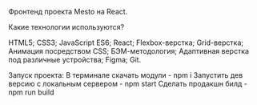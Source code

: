 Фронтенд проекта Mesto на React.

Какие технологии используются?

HTML5;
CSS3;
JavaScript ES6;
React;
Flexbox-верстка;
Grid-верстка;
Анимация посредством CSS;
БЭМ-методология;
Адаптивная верстка под различные устройства;
Figma;
Git.


Запуск проекта:
В терминале скачать модули - npm i
Запустить дев версию с локальным сервером - npm start
Сделать продакшн билд - npm run build
